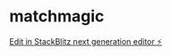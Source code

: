 # matchmagic

[Edit in StackBlitz next generation editor ⚡️](https://stackblitz.com/~/github.com/conspicious54/matchmagic)